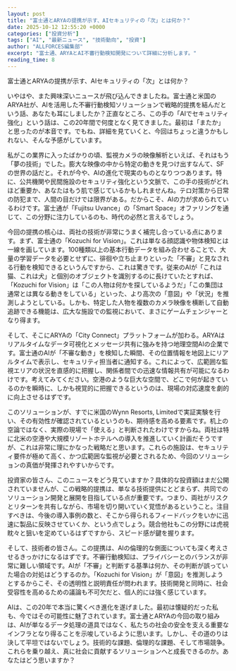 ```yaml
---
layout: post
title: "富士通とARYAの提携が示す、AIセキュリティの「次」とは何か？"
date: 2025-10-12 12:55:20 +0000
categories: ["投資分析"]
tags: ["AI", "最新ニュース", "技術動向", "投資"]
author: "ALLFORCES編集部"
excerpt: "富士通、ARYAとAI不審行動検知開発について詳細に分析します。"
reading_time: 8
---
```


富士通とARYAの提携が示す、AIセキュリティの「次」とは何か？

いやはや、また興味深いニュースが飛び込んできましたね。富士通と米国のARYA社が、AIを活用した不審行動検知ソリューションで戦略的提携を結んだという話、あなたも耳にしましたか？正直なところ、この手の「AIでセキュリティ強化」という話は、この20年間で何度となく見てきました。最初は「またか」と思ったのが本音です。でもね、詳細を見ていくと、今回はちょっと違うかもしれない、そんな予感がしています。

私がこの業界に入ったばかりの頃、監視カメラの映像解析といえば、それはもう「夢の技術」でした。膨大な映像の中から特定の動きを見つけ出すなんて、SFの世界の話だと。それが今や、AIの進化で現実のものとなりつつあります。特に、公共機関や民間施設のセキュリティ強化という文脈で、この手の技術がどれほど重要か、あなたはもう肌で感じているかもしれませんね。テロ対策から日常の防犯まで、人間の目だけでは限界がある。だからこそ、AIの力が求められているわけです。富士通が「Fujitsu Uvance」の「Smart Space」オファリングを通じて、この分野に注力しているのも、時代の必然と言えるでしょう。

今回の提携の核心は、両社の技術が非常にうまく補完し合っている点にあります。まず、富士通の「Kozuchi for Vision」。これは単なる顔認識や物体検知とは一線を画しています。100種類以上の基本行動データを組み合わせることで、大量の学習データを必要とせずに、徘徊や立ち止まりといった「不審」と見なされる行動を検知できるというんですから、これは驚きです。従来のAIが「これは猫、これは犬」と個別のオブジェクトを識別するのに長けていたとすれば、「Kozuchi for Vision」は「この人物は何かを探しているようだ」「この集団は通常とは異なる動きをしている」といった、より高次の「意図」や「状況」を推測しようとしている。しかも、特定した人物を複数のカメラ映像を横断して自動追跡できる機能は、広大な施設での監視において、まさにゲームチェンジャーとなり得ます。

そして、そこにARYAの「City Connect」プラットフォームが加わる。ARYAはリアルタイムなデータ可視化とメッセージ共有に強みを持つ地理空間AIの企業です。富士通のAIが「不審な動き」を検知した瞬間、その位置情報を地図上にリアルタイムで表示し、セキュリティ担当者に通知する。これによって、広範囲な監視エリアの状況を直感的に把握し、関係者間での迅速な情報共有が可能になるわけです。考えてみてください。空港のような巨大な空間で、どこで何が起きているのかを瞬時に、しかも視覚的に把握できるというのは、現場の対応速度を劇的に向上させるはずです。

このソリューションが、すでに米国のWynn Resorts, Limitedで実証実験を行い、その有効性が確認されているというのも、期待感を高める要素です。机上の空論ではなく、実際の現場で「使える」と判断されたわけですからね。両社は特に北米の空港や大規模リゾートホテルへの導入を推進していく計画だそうですが、これは非常に理にかなった戦略だと思います。これらの施設は、セキュリティ要件が極めて高く、かつ広範囲な監視が必要とされるため、今回のソリューションの真価が発揮されやすいからです。

投資家の皆さん、このニュースをどう見ていますか？具体的な投資額はまだ公開されていませんが、この戦略的提携は、単なる技術提供にとどまらず、共同でのソリューション開発と展開を目指している点が重要です。つまり、両社がリスクとリターンを共有しながら、市場を切り開いていく覚悟があるということ。注目すべきは、今後の導入事例の数と、そこから得られるフィードバックをいかに迅速に製品に反映させていくか、という点でしょう。競合他社もこの分野には虎視眈々と狙いを定めているはずですから、スピード感が鍵を握ります。

そして、技術者の皆さん。この提携は、AIの倫理的な側面についても深く考えさせるきっかけになるはずです。不審行動検知は、プライバシーとのバランスが非常に難しい領域です。AIが「不審」と判断する基準は何か、その判断が誤っていた場合の対処はどうするのか。「Kozuchi for Vision」が「意図」を推測しようとするからこそ、その透明性と説明責任が問われます。技術開発と同時に、社会受容性を高めるための議論も不可欠だと、個人的には強く感じています。

AIは、この20年で本当に驚くべき進化を遂げました。最初は懐疑的だった私も、今ではその可能性に魅了されています。富士通とARYAの今回の取り組みは、AIが単なるデータ処理の道具ではなく、私たちの社会の安全を支える重要なインフラとなり得ることを示唆しているように思います。しかし、その道のりは決して平坦ではないでしょう。技術的な課題、倫理的な課題、そして市場競争。これらを乗り越え、真に社会に貢献するソリューションへと成長できるのか。あなたはどう思いますか？

